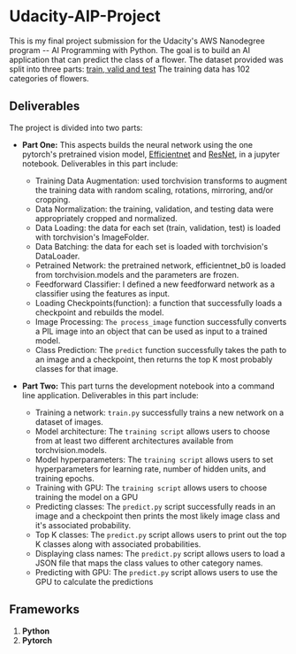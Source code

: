 # **Udacity-AIP-Project**
This is my final project submission for the Udacity's AWS Nanodegree program -- AI Programming with Python. The goal is to build an AI application that can predict the class of a flower. The dataset provided was split into three parts: [train, valid and test](https://www.kaggle.com/datasets/yousefmohamed20/oxford-102-flower-dataset) The training data has 102 categories of flowers.  

## **Deliverables**

The project is divided into two parts:

* **Part One:** This aspects builds the neural network using the one pytorch's pretrained vision model, [Efficientnet](https://pytorch.org/vision/stable/models/efficientnet.html) and [ResNet](https://pytorch.org/vision/stable/models/resnet.html), in a jupyter notebook. Deliverables in this part include:
  
   - Training Data Augmentation: used torchvision transforms to augment the training data with random scaling, rotations, mirroring, and/or cropping.
   - Data Normalization: the training, validation, and testing data were appropriately cropped and normalized.
   - Data Loading: the data for each set (train, validation, test) is loaded with torchvision's ImageFolder.
   - Data Batching: the data for each set is loaded with torchvision's DataLoader.
   - Petrained Network: the pretrained network, efficientnet_b0 is loaded from torchvision.models and the parameters are frozen.
   - Feedforward Classifier: I defined a new feedforward network as a classifier using the features as input.
   - Loading Checkpoints(function): a function that successfully loads a checkpoint and rebuilds the model.
   - Image Processing: `The process_image` function successfully converts a PIL image into an object that can be used as input to a trained model.
   - Class Prediction: The `predict` function successfully takes the path to an image and a checkpoint, then returns the top K most probably classes for that image.

* **Part Two:** This part turns the development notebook into a command line application.  Deliverables in this part include:
  
     - Training a network: `train.py` successfully trains a new network on a dataset of images.
     - Model architecture: The `training script` allows users to choose from at least two different architectures available from torchvision.models.
     - Model hyperparameters: The `training script` allows users to set hyperparameters for learning rate, number of hidden units, and training epochs.
     - Training with GPU: The `training script` allows users to choose training the model on a GPU
     - Predicting classes: The `predict.py` script successfully reads in an image and a checkpoint then prints the most likely image class and it's associated probability.
     - Top K classes: The `predict.py` script allows users to print out the top K classes along with associated probabilities.
     - Displaying class names: The `predict.py` script allows users to load a JSON file that maps the class values to other category names.
     - Predicting with GPU: The `predict.py` script allows users to use the GPU to calculate the predictions


## **Frameworks**
1. **Python**
2. **Pytorch** 
